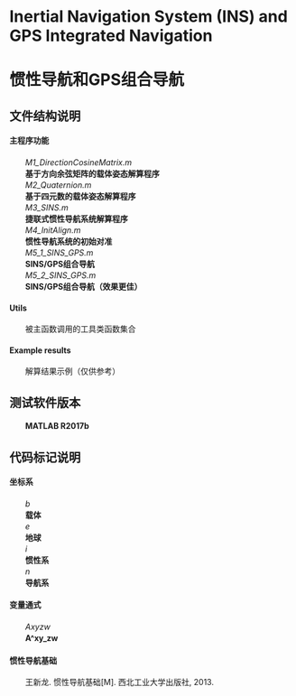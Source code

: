 # Inertial Navigation System (INS) and GPS Integrated Navigation
# 惯性导航和GPS组合导航


## 文件结构说明

#### 主程序功能
　　*M1_DirectionCosineMatrix.m*  
　　**基于方向余弦矩阵的载体姿态解算程序**  
　　*M2_Quaternion.m*  
　　**基于四元数的载体姿态解算程序**  
　　*M3_SINS.m*  
　　**捷联式惯性导航系统解算程序**  
　　*M4_InitAlign.m*  
　　**惯性导航系统的初始对准**  
　　*M5_1_SINS_GPS.m*  
　　**SINS/GPS组合导航**  
　　*M5_2_SINS_GPS.m*  
　　**SINS/GPS组合导航（效果更佳）**  

#### Utils
　　被主函数调用的工具类函数集合  

#### Example results
　　解算结果示例（仅供参考）  


## 测试软件版本

　　**MATLAB R2017b**


## 代码标记说明

#### 坐标系
　　*b*  
　　**载体**  
　　*e*  
　　**地球**  
　　*i*  
　　**惯性系**  
　　*n*  
　　**导航系**  

#### 变量通式
　　*Axyzw*  
　　**A^xy_zw**

#### 惯性导航基础
　　王新龙. 惯性导航基础[M]. 西北工业大学出版社, 2013.
